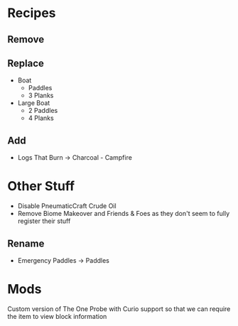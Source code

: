 # Recipes

## Remove

## Replace

- Boat
  - Paddles
  - 3 Planks
- Large Boat
  - 2 Paddles
  - 4 Planks

## Add

- Logs That Burn -> Charcoal - Campfire

# Other Stuff

- Disable PneumaticCraft Crude Oil
- Remove Biome Makeover and Friends & Foes as they don't seem to fully register their stuff

## Rename

- Emergency Paddles -> Paddles

# Mods

Custom version of The One Probe with Curio support so that we can require the item to view block information
